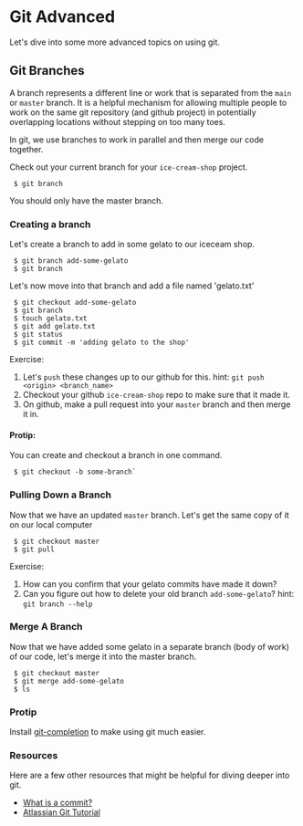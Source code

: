 
# Git Advanced 

Let's dive into some more advanced topics on using git.

## Git Branches

A branch represents a different line or work that is separated from the `main` or `master` branch. It is a helpful mechanism for allowing multiple people to work on the same git repository (and github project) in potentially overlapping locations without stepping on too many toes.

In git, we use branches to work in parallel and then merge our code together.

Check out your current branch for your `ice-cream-shop` project.

```
 $ git branch
```

You should only have the master branch.


### Creating a branch

Let's create a branch to add in some gelato to our iceceam shop.

```
 $ git branch add-some-gelato
 $ git branch

```

Let's now move into that branch and add a file named 'gelato.txt'

```
 $ git checkout add-some-gelato
 $ git branch
 $ touch gelato.txt
 $ git add gelato.txt
 $ git status
 $ git commit -m 'adding gelato to the shop'

```

Exercise:
1) Let's `push` these changes up to our github for this.
hint: `git push <origin> <branch_name>`
2) Checkout your github `ice-cream-shop` repo to make sure that it made it.
3) On github, make a pull request into your `master` branch and then merge it in.

#### Protip: 
You can create and checkout a branch in one command.

```
 $ git checkout -b some-branch`
```



### Pulling Down a Branch

Now that we have an updated `master` branch. Let's get the same copy of it on our local computer

```
 $ git checkout master
 $ git pull

```

Exercise:
1) How can you confirm that your gelato commits have made it down?
2) Can you figure out how to delete your old branch `add-some-gelato`? 
hint: `git branch --help`


### Merge A Branch

Now that we have added some gelato in a separate branch (body of work) of our code, let's merge it into the master branch.

```
 $ git checkout master
 $ git merge add-some-gelato
 $ ls

```

### Protip

Install [git-completion](https://github.com/bobthecow/git-flow-completion/wiki/Install-Bash-git-completion) to make using git much easier.


### Resources

Here are a few other resources that might be helpful for diving deeper into git.

- [What is a commit?](https://chris.beams.io/posts/git-commit/)
- [Atlassian Git Tutorial](https://www.atlassian.com/git/tutorials)

